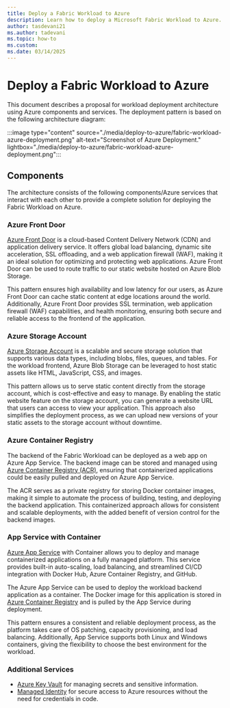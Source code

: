 ```yaml
---
title: Deploy a Fabric Workload to Azure
description: Learn how to deploy a Microsoft Fabric Workload to Azure.
author: tasdevani21
ms.author: tadevani
ms.topic: how-to
ms.custom:
ms.date: 03/14/2025
---
```


# Deploy a Fabric Workload to Azure

This document describes a proposal for workload deployment architecture using Azure components and services.
The deployment pattern is based on the following architecture diagram:

:::image type="content" source="./media/deploy-to-azure/fabric-workload-azure-deployment.png" alt-text="Screenshot of Azure Deployment." lightbox="./media/deploy-to-azure/fabric-workload-azure-deployment.png":::

## Components

The architecture consists of the following components/Azure services that interact with each other to provide a complete solution for deploying the Fabric Workload on Azure.

### Azure Front Door

[Azure Front Door](/azure/frontdoor/scenario-storage-blobs) is a cloud-based Content Delivery Network (CDN) and application delivery service.
It offers global load balancing, dynamic site acceleration, SSL offloading, and a web application firewall (WAF), making it an ideal solution for optimizing and protecting web applications.
Azure Front Door can be used to route traffic to our static website hosted on Azure Blob Storage.

This pattern ensures high availability and low latency for our users, as Azure Front Door can cache static content at edge locations around the world. Additionally, Azure Front Door provides SSL termination, web application firewall (WAF) capabilities, and health monitoring, ensuring both secure and reliable access to the frontend of the application.

### Azure Storage Account

[Azure Storage Account](/azure/storage/blobs/storage-blob-static-website) is a scalable and secure storage solution that supports various data types, including blobs, files, queues, and tables.
For the workload frontend, Azure Blob Storage can be leveraged to host static assets like HTML, JavaScript, CSS, and images.

This pattern allows us to serve static content directly from the storage account, which is cost-effective and easy to manage.
By enabling the static website feature on the storage account, you can generate a website URL that users can access to view your application.
This approach also simplifies the deployment process, as we can upload new versions of your static assets to the storage account without downtime.

### Azure Container Registry

The backend of the Fabric Workload can be deployed as a web app on Azure App Service.
The backend image can be stored and managed using [Azure Container Registry (ACR)](/azure/container-registry/container-registry-intro), ensuring that containerized applications could be easily pulled and deployed on Azure App Service.

The ACR serves as a private registry for storing Docker container images, making it simple to automate the process of building, testing, and deploying the backend application.
This containerized approach allows for consistent and scalable deployments, with the added benefit of version control for the backend images.

### App Service with Container

[Azure App Service](/azure/app-service/configure-custom-container) with Container allows you to deploy and manage containerized applications on a fully managed platform.
This service provides built-in auto-scaling, load balancing, and streamlined CI/CD integration with Docker Hub, Azure Container Registry, and GitHub.

The Azure App Service can be used to deploy the workload backend application as a container.
The Docker image for this application is stored in [Azure Container Registry](#azure-container-registry) and is pulled by the App Service during deployment.

This pattern ensures a consistent and reliable deployment process, as the platform takes care of OS patching, capacity provisioning, and load balancing.
Additionally, App Service supports both Linux and Windows containers, giving the flexibility to choose the best environment for the workload.

### Additional Services

- [Azure Key Vault](/azure/key-vault/general/basic-concepts) for managing secrets and sensitive information.
- [Managed Identity](/azure/app-service/overview-managed-identity) for secure access to Azure resources without the need for credentials in code.
